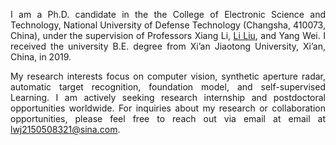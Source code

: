 <html lang="en">
<head>
  <meta charset="UTF-8">
  <title>Profile Alignment</title>
  <style>
    .justify-text {
      text-align: justify; /* 文本两端对齐 */
      /* 你还可以添加其他样式，比如文本缩进 */
      text-justify: inter-word; /* 确保在较长的单词上也能两端对齐 */
      /* 为避免第一行和最后一行被两端对齐影响，可以添加以下属性 */
     /*  hyphens: auto; /* 允许在单词内进行换行 */
    }
  </style>
</head>
<body>

<div class="justify-text">
  <p>
    I am a Ph.D. candidate in the the College of Electronic Science and Technology, National University of Defense Technology (Changsha, 410073, China), under the supervision of Professors Xiang Li, <a href="https://scholar.google.com/citations?user=9cMQrVsAAAAJ&hl=zh-CN&oi=sra">‪Li Liu</a>, and Yang Wei. I received the university B.E. degree from Xi’an Jiaotong University, Xi’an, China, in 2019.
  </p>
  <p>
    My research interests focus on computer vision, synthetic aperture radar, automatic target recognition, foundation model, and self-supervised Learning. I am actively seeking research internship and postdoctoral opportunities worldwide. For inquiries about my research or collaboration opportunities, please feel free to reach out via email at email at <a href="mailto:lwj2150508321@sina.com">lwj2150508321@sina.com</a>.
  </p>
</div>


</body>
</html>